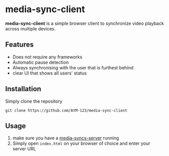 # media-sync-client

**media-sync-client** is a simple browser client to synchronize video playback across multiple devices.

## Features

- Does not require any frameworks
- Automatic pause detection
- Always synchronising with the user that is furthest behind
- clear UI that shows all users' status


## Installation

Simply clone the repository
```
git clone https://github.com/AYM-123/media-sync-client
```

## Usage

1. make sure you have a [media-syncs-server](https://github.com/AYM-123/media-sync-server) running
2. Simply open `index.html` on your browser of choice and enter your server URL
